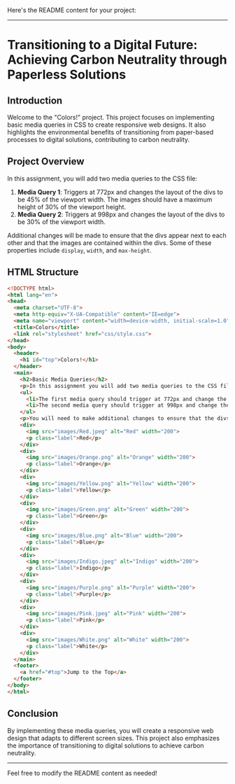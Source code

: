 Here's the README content for your project:

---

# Transitioning to a Digital Future: Achieving Carbon Neutrality through Paperless Solutions

## Introduction

Welcome to the "Colors!" project. This project focuses on implementing basic media queries in CSS to create responsive web designs. It also highlights the environmental benefits of transitioning from paper-based processes to digital solutions, contributing to carbon neutrality.

## Project Overview

In this assignment, you will add two media queries to the CSS file:

1. **Media Query 1**: Triggers at 772px and changes the layout of the divs to be 45% of the viewport width. The images should have a maximum height of 30% of the viewport height.
2. **Media Query 2**: Triggers at 998px and changes the layout of the divs to be 30% of the viewport width.

Additional changes will be made to ensure that the divs appear next to each other and that the images are contained within the divs. Some of these properties include `display`, `width`, and `max-height`.

## HTML Structure

```html
<!DOCTYPE html>
<html lang="en">
<head>
  <meta charset="UTF-8">
  <meta http-equiv="X-UA-Compatible" content="IE=edge">
  <meta name="viewport" content="width=device-width, initial-scale=1.0">
  <title>Colors</title>
  <link rel="stylesheet" href="css/style.css">
</head>
<body>
  <header>
    <h1 id="top">Colors!</h1>
  </header>
  <main>
    <h2>Basic Media Queries</h2>
    <p>In this assignment you will add two media queries to the CSS file.</p>
    <ul>
      <li>The first media query should trigger at 772px and change the layout of the divs to be 45% of the viewport width. The images should have a maximum height of 30% of the viewport height.</li>
      <li>The second media query should trigger at 998px and change the layout of the divs to be 30% of the viewport width.</li>
    </ul>
    <p>You will need to make additional changes to ensure that the divs appear next to each other and that the images are contained within the divs. Some of these properties include display, width, and max-height.</p>
    <div>
      <img src="images/Red.jpeg" alt="Red" width="200">
      <p class="label">Red</p>
    </div>
    <div>
      <img src="images/Orange.png" alt="Orange" width="200">
      <p class="label">Orange</p>
    </div>
    <div>
      <img src="images/Yellow.png" alt="Yellow" width="200">
      <p class="label">Yellow</p>
    </div>
    <div>
      <img src="images/Green.png" alt="Green" width="200">
      <p class="label">Green</p>
    </div>
    <div>
      <img src="images/Blue.png" alt="Blue" width="200">
      <p class="label">Blue</p>
    </div>
    <div>
      <img src="images/Indigo.jpeg" alt="Indigo" width="200">
      <p class="label">Indigo</p>
    </div>
    <div>
      <img src="images/Purple.png" alt="Purple" width="200">
      <p class="label">Purple</p>
    </div>
    <div>
      <img src="images/Pink.jpeg" alt="Pink" width="200">
      <p class="label">Pink</p>
    </div>
    <div>
      <img src="images/White.png" alt="White" width="200">
      <p class="label">White</p>
    </div>
  </main>
  <footer>
    <a href="#top">Jump to the Top</a>
  </footer>
</body>
</html>
```

## Conclusion

By implementing these media queries, you will create a responsive web design that adapts to different screen sizes. This project also emphasizes the importance of transitioning to digital solutions to achieve carbon neutrality. 

---

Feel free to modify the README content as needed!
